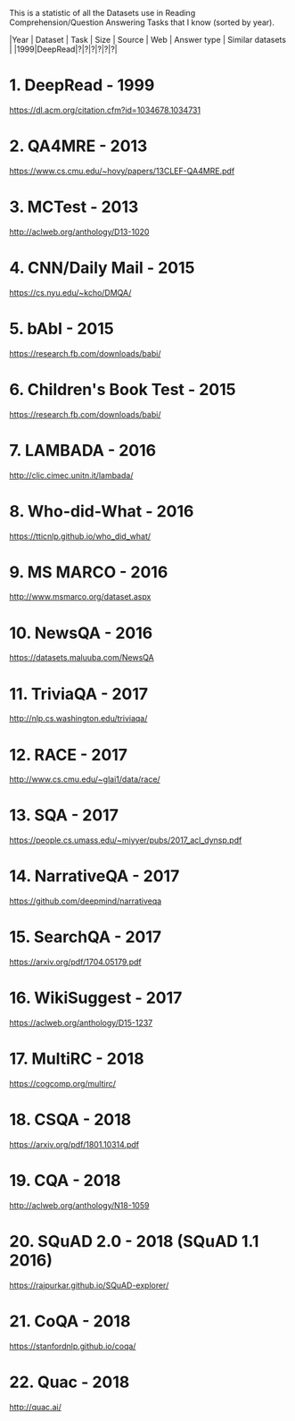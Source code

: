 

This is a statistic of all the Datasets use in Reading Comprehension/Question Answering Tasks that I know (sorted by year). 

|Year | Dataset    | Task | Size                | Source     | Web     | Answer type                                                                       | Similar datasets     |
|1999|DeepRead|?|?|?|?|?|?|


# 1. DeepRead - 1999
https://dl.acm.org/citation.cfm?id=1034678.1034731

# 2. QA4MRE - 2013
https://www.cs.cmu.edu/~hovy/papers/13CLEF-QA4MRE.pdf

# 3. MCTest - 2013
http://aclweb.org/anthology/D13-1020

# 4. CNN/Daily Mail - 2015
https://cs.nyu.edu/~kcho/DMQA/

# 5. bAbI - 2015
https://research.fb.com/downloads/babi/

# 6. Children's Book Test - 2015
https://research.fb.com/downloads/babi/

# 7. LAMBADA - 2016
http://clic.cimec.unitn.it/lambada/

# 8. Who-did-What - 2016
https://tticnlp.github.io/who_did_what/

# 9. MS MARCO - 2016 
http://www.msmarco.org/dataset.aspx

# 10. NewsQA - 2016 
https://datasets.maluuba.com/NewsQA

# 11. TriviaQA - 2017 
http://nlp.cs.washington.edu/triviaqa/

# 12. RACE - 2017 
http://www.cs.cmu.edu/~glai1/data/race/

# 13. SQA - 2017 
https://people.cs.umass.edu/~miyyer/pubs/2017_acl_dynsp.pdf

# 14. NarrativeQA - 2017 
https://github.com/deepmind/narrativeqa

# 15. SearchQA - 2017 
https://arxiv.org/pdf/1704.05179.pdf

# 16. WikiSuggest - 2017
https://aclweb.org/anthology/D15-1237

# 17. MultiRC - 2018 
https://cogcomp.org/multirc/

# 18. CSQA - 2018
https://arxiv.org/pdf/1801.10314.pdf

# 19. CQA - 2018
http://aclweb.org/anthology/N18-1059

# 20. SQuAD 2.0  - 2018 (SQuAD 1.1 2016)
https://rajpurkar.github.io/SQuAD-explorer/

# 21. CoQA - 2018
https://stanfordnlp.github.io/coqa/

# 22. Quac - 2018
http://quac.ai/






